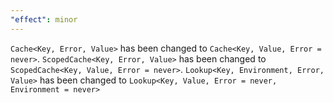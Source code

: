 ```yaml
---
"effect": minor
---
```


`Cache<Key, Error, Value>` has been changed to `Cache<Key, Value, Error = never>`.
`ScopedCache<Key, Error, Value>` has been changed to `ScopedCache<Key, Value, Error = never>`.
`Lookup<Key, Environment, Error, Value>` has been changed to `Lookup<Key, Value, Error = never, Environment = never>`
